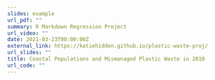```yaml
---
slides: example
url_pdf: ""
summary: R Markdown Regression Project
url_video: ""
date: 2021-03-23T00:00:00Z
external_link: https://katiehidden.github.io/plastic-waste-proj/
url_slides: ""
title: Coastal Populations and Mismanaged Plastic Waste in 2010
url_code: ""
---
```

